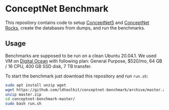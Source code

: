 # ConceptNet Benchmark

This repository contains code to setup [ConceptNet5](https://github.com/commonsense/conceptnet5) and [ConceptNet Rocks](https://github.com/ldtoolkit/conceptnet-rocks), create the databases from dumps, and run the benchmarks.

## Usage

Benchmarks are supposed to be run on a clean Ubuntu 20.04.1. We used VM on [Digital Ocean](https://www.digitalocean.com/) with following plan: General Purpose, $520/mo, 64 GB / 16 CPU, 400 GB SSD disk, 7 TB transfer.

To start the benchmark just download this repository and run `run.sh`:

```bash
sudo apt install unzip wget
wget https://github.com/ldtoolkit/conceptnet-benchmark/archive/master.zip
unzip master.zip
cd conceptnet-benchmark-master/
sudo bash run.sh
```